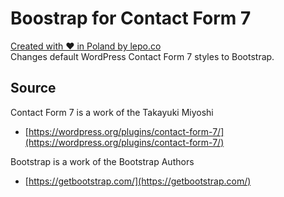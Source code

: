 # Boostrap for Contact Form 7
[Created with ❤ in Poland by lepo.co](https://dev.lepo.co/)  
Changes default WordPress Contact Form 7 styles to Bootstrap.

## Source
Contact Form 7 is a work of the Takayuki Miyoshi
* [https://wordpress.org/plugins/contact-form-7/](https://wordpress.org/plugins/contact-form-7/)

Bootstrap is a work of the Bootstrap Authors
* [https://getbootstrap.com/](https://getbootstrap.com/)
